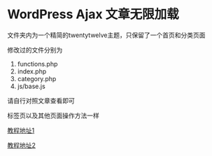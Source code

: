 WordPress Ajax 文章无限加载
==================

文件夹内为一个精简的twentytwelve主题，只保留了一个首页和分类页面

修改过的文件分别为
<ol>
<li>functions.php</li>
<li>index.php</li>
<li>category.php</li>
<li>js/base.js</li>
</ol>

请自行对照文章查看即可

标签页以及其他页面操作方法一样

<a href="http://fatesinger.com/689">教程地址1</a>

<a href="http://fatesinger.com/712">教程地址2</a>